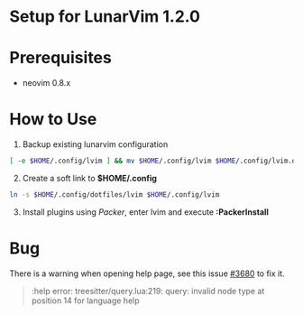 # Setup for LunarVim 1.2.0

# Prerequisites

- neovim 0.8.x

# How to Use

1. Backup existing lunarvim configuration

```bash
[ -e $HOME/.config/lvim ] && mv $HOME/.config/lvim $HOME/.config/lvim.old
```

2. Create a soft link to **$HOME/.config**

```bash
ln -s $HOME/.config/dotfiles/lvim $HOME/.config/lvim
```

3. Install plugins using *Packer*, enter lvim and execute **:PackerInstall**

# Bug

There is a warning when opening help page, see this issue [#3680](https://github.com/LunarVim/LunarVim/issues/3680) to fix it.

> :help error: treesitter/query.lua:219: query: invalid node type at position 14 for language help
